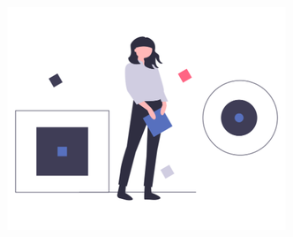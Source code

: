 ![Illustration caractéristiques : une femme devant des carrés et des ronds.](illustrations/caracteristiques.svg)
